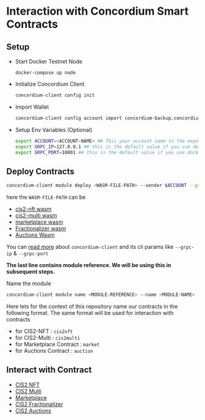 # Interaction with Concordium Smart Contracts

## Setup

- Start Docker Testnet Node
  ```
  docker-compose up node
  ```

- Initialize Concordium Client
  ```bash
  concordium-client config init
  ```
- Import Wallet
  ```bash
  concordium-client config account import concordium-backup.concordiumwallet
  ```
- Setup Env Variables (Optional)
  ```bash
  export ACCOUNT=<ACCOUNT-NAME> ## This your account name in the exported wallet file
  export GRPC_IP=127.0.0.1 ## this is the default value if you use docker compose node
  export GRPC_PORT=10001 ## this is the default value if you use docker compose node
  ```

## Deploy Contracts

```bash
concordium-client module deploy <WASM-FILE-PATH> --sender $ACCOUNT --grpc-ip $GRPC_IP --grpc-port $GRPC_PORT 
```
here the `WASM-FILE-PATH` can be 
- [cis2-nft wasm](../cis2-nft/module.wasm)
- [cis2-multi wasm](../cis2-multi/module.wasm)
- [marketplace wasm](../marketplace-contract/module.wasm)
- [Fractionalizer wasm](../cis2-fractionalizer/module.wasm)
- [Auctions Wasm](../cis2-auctions/module.wasm)

You can [read more](https://developer.concordium.software/en/mainnet/net/references/concordium-client.html#concordium-client) about `concordium-client` and its cli params like `--grpc-ip` & `--grpc-port`

**The last line contains module reference. We will be using this in subsequent steps.**

Name the module

```bash
concordium-client module name <MODULE-REFERENCE> --name <MODULE-NAME>
```
Here lets for the context of this repository name our contracts in the following format. The same format will be used for interaction with contracts 
- for CIS2-NFT : `cis2nft`
- for CIS2-Multi : `cis2multi`
- for Marketplace Contract : `market`
- for Auctions Contract : `auction`

## Interact with Contract

- [CIS2 NFT](./cis2-nft.README.md)
- [CIS2 Multi](./cis2-multi.README.md)
- [Marketplace](./marketplace-contract.README.md)
- [CIS2 Fractionalizer](./cis2-fractionalizer.README.md)
- [CIS2 Auctions](./cis2-auctions.README.md.README.md)
